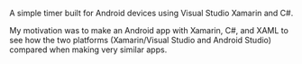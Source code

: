A simple timer built for Android devices using Visual Studio Xamarin and C#.

My motivation was to make an Android app with Xamarin, C#, and XAML to see how the two platforms (Xamarin/Visual Studio and Android Studio) compared when making very similar apps. 
